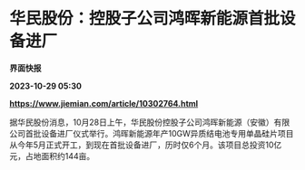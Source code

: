 # 华民股份：控股子公司鸿晖新能源首批设备进厂
**界面快报**

**2023-10-29 05:30**

**https://www.jiemian.com/article/10302764.html**

据华民股份消息，10月28日上午，华民股份控股子公司鸿晖新能源（安徽）有限公司首批设备进厂仪式举行。鸿晖新能源年产10GW异质结电池专用单晶硅片项目从今年5月正式开工，到现在首批设备进厂，历时仅6个月。该项目总投资10亿元，占地面积约144亩。